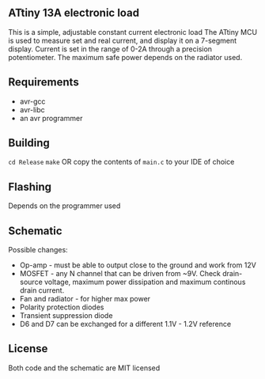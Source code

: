 ## ATtiny 13A electronic load
This is a simple, adjustable constant current electronic load
The ATtiny MCU is used to measure set and real current, and display it on a 7-segment display.
Current is set in the range of 0-2A through a precision potentiometer.
The maximum safe power depends on the radiator used.

## Requirements
* avr-gcc
* avr-libc
* an avr programmer

## Building
`cd Release`
`make`
OR
copy the contents of `main.c` to your IDE of choice

## Flashing
Depends on the programmer used

## Schematic
Possible changes:
* Op-amp - must be able to output close to the ground and work from 12V
* MOSFET - any N channel that can be driven from ~9V. Check drain-source voltage, maximum power dissipation and maximum continous drain current.
* Fan and radiator - for higher max power
* Polarity protection diodes
* Transient suppression diode
* D6 and D7 can be exchanged for a different 1.1V - 1.2V reference

## License
Both code and the schematic are MIT licensed

